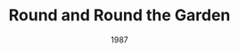 ---
layout: productions
title: Round and Round the Garden
date: 1987
featured_image:
category:
Theatre: Players by the Sea
cast:
- Tom: Michael Lipp
crew:
external_links:
---